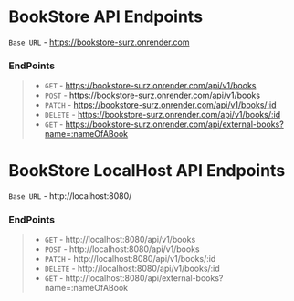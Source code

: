 # BookStore API Endpoints 

`Base URL` - https://bookstore-surz.onrender.com

### EndPoints
> * `GET` - https://bookstore-surz.onrender.com/api/v1/books
> * `POST` - https://bookstore-surz.onrender.com/api/v1/books
> * `PATCH` - https://bookstore-surz.onrender.com/api/v1/books/:id
> * `DELETE` - https://bookstore-surz.onrender.com/api/v1/books/:id
> * `GET` - https://bookstore-surz.onrender.com/api/external-books?name=:nameOfABook


# BookStore LocalHost API Endpoints 

`Base URL` - http://localhost:8080/

### EndPoints
> * `GET` - http://localhost:8080/api/v1/books
> * `POST` - http://localhost:8080/api/v1/books
> * `PATCH` - http://localhost:8080/api/v1/books/:id
> * `DELETE` - http://localhost:8080/api/v1/books/:id
> * `GET` - http://localhost:8080/api/external-books?name=:nameOfABook

